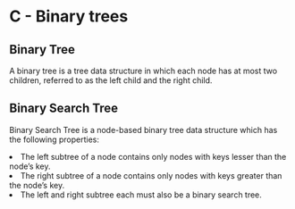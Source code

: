 # C - Binary trees
<h2>Binary Tree</h2>
<p>A binary tree is a tree data structure in which each node has at most two children, referred to as the left child and the right child.</p>
<h2>Binary Search Tree</h2>
<p>Binary Search Tree is a node-based binary tree data structure which has the following properties:
		<li>The left subtree of a node contains only nodes with keys lesser than the node’s key.</li>
		<li>The right subtree of a node contains only nodes with keys greater than the node’s key.</li>
		<li>The left and right subtree each must also be a binary search tree.</li>
</p>
